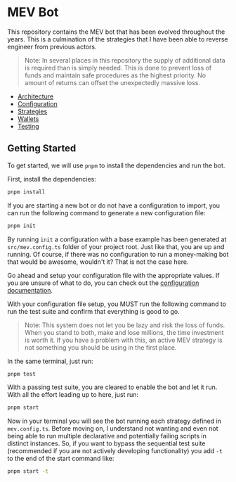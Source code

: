 # MEV Bot

This repository contains the MEV bot that has been evolved throughout the years. This is a culmination of the strategies that I have been able to reverse engineer from previous actors.

> Note:
> In several places in this repository the supply of additional data is required than is simply needed. This is done to prevent loss of funds and maintain safe procedures as the highest priority. No amount of returns can offset the unexpectedly massive loss.

-   [Architecture](./docs/architecture.md)
-   [Configuration](./docs/configuration.md)
-   [Strategies](./docs/strategies.md)
-   [Wallets](./docs/wallets.md)
-   [Testing](./docs/testing.md)

## Getting Started

To get started, we will use `pnpm` to install the dependencies and run the bot.

First, install the dependencies:

```bash
pnpm install
```

If you are starting a new bot or do not have a configuration to import, you can run the following command to generate a new configuration file:

```bash
pnpm init
```

By running `init` a configuration with a base example has been generated at `src/mev.config.ts` folder of your project root. Just like that, you are up and running. Of course, if there was no configuration to run a money-making bot that would be awesome, wouldn't it? That is not the case here.

Go ahead and setup your configuration file with the appropriate values. If you are unsure of what to do, you can check out the [configuration documentation](./docs/configuration.md).

With your configuration file setup, you MUST run the following command to run the test suite and confirm that everything is good to go.

> Note:
> This system does not let you be lazy and risk the loss of funds. When you stand to both, make and lose millions, the time investment is worth it. If you have a problem with this, an active MEV strategy is not something you should be using in the first place.

In the same terminal, just run:

```bash
pnpm test
```

With a passing test suite, you are cleared to enable the bot and let it run. With all the effort leading up to here, just run:

```bash
pnpm start
```

Now in your terminal you will see the bot running each strategy defined in `mev.config.ts`. Before moving on, I understand not wanting and even not being able to run multiple declarative and potentially failing scripts in distinct instances. So, if you want to bypass the sequential test suite (recommended if you are not actively developing functionality) you add `-t` to the end of the start command like:

```bash
pnpm start -t
```
